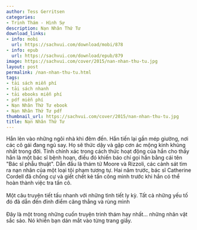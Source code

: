 ```yaml
---
author: Tess Gerritsen
categories:
- Trinh Thám - Hình Sự
description: Nạn Nhân Thứ Tư
download_links:
- info: mobi
  url: https://sachvui.com/download/mobi/878
- info: epub
  url: https://sachvui.com/download/epub/879
image: https://sachvui.com/cover/2015/nan-nhan-thu-tu.jpg
layout: post
permalink: /nan-nhan-thu-tu.html
tags:
- tải sách miễn phí
- tải sách nhanh
- tải ebooks miễn phí
- pdf miễn phí
- Nạn Nhân Thứ Tư ebook
- Nạn Nhân Thứ Tư pdf
thumbnail_url: https://sachvui.com/cover/2015/nan-nhan-thu-tu.jpg
title: Nạn Nhân Thứ Tư
---
```


 <div class="item-desc text-justify"> <p>Hắn lẻn vào những ngôi nhà khi đêm đến. Hắn tiến lại gần mép giường, nơi các cô gái đang ngủ say. Họ sẽ thức dậy và gặp cơn ác mộng kinh khủng nhất trong đời. Tính chính xác trong cách thức hoạt động của hắn cho thấy hắn là một bác sĩ bệnh hoạn, điều đó khiến báo chí gọi hắn bằng cái tên "Bác sĩ phẫu thuật". Dẫn đầu là thám tử Moore và Rizzoli, các cảnh sát tìm ra nạn nhân của một loại tội phạm tương tự. Hai năm trước, bác sĩ Catherine Cordell đã chống cự và giết chết kẻ tấn công mình trước khi hắn có thể hoàn thành việc tra tấn cô.<br><br>Một câu truyện tiết tấu nhanh với những tình tiết ly kỳ. Tất cả những yếu tố đó đã dẫn đến đỉnh điểm căng thẳng và rùng mình<br><br>Đây là một trong những cuốn truyện trinh thám hay nhất... những nhân vật sắc sảo. Nó khiến bạn dán mắt vào từng trang giấy.</p> </div>